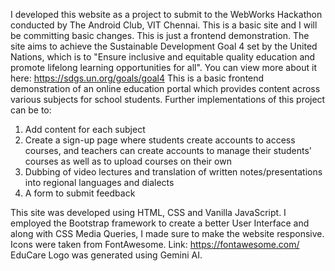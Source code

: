 I developed this website as a project to submit to the WebWorks Hackathon conducted by The Android Club, VIT Chennai. 
This is a basic site and I will be committing basic changes. This is just a frontend demonstration. 
The site aims to achieve the Sustainable Development Goal 4 set by the United Nations, which is to "Ensure inclusive and equitable quality education and promote lifelong learning opportunities for all". You can view more about it here: https://sdgs.un.org/goals/goal4
This is a basic frontend demonstration of an online education portal which provides content across various subjects for school students. 
Further implementations of this project can be to:
  1. Add content for each subject
  2. Create a sign-up page where students create accounts to access courses, and teachers can create accounts to manage their students' courses as well as to upload courses on their own
  3. Dubbing of video lectures and translation of written notes/presentations into regional languages and dialects
  4. A form to submit feedback

This site was developed using HTML, CSS and Vanilla JavaScript. I employed the Bootstrap framework to create a better User Interface and along with CSS Media Queries, I made sure to make the website responsive.
Icons were taken from FontAwesome. Link: https://fontawesome.com/
EduCare Logo was generated using Gemini AI.
